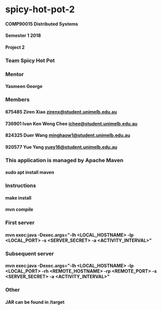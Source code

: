 # spicy-hot-pot-2

#### COMP90015 Distributed Systems
#### Semester 1 2018
#### Project 2

### Team Spicy Hot Pot

### Mentor
#### Yasmeen George

### Members
#### 675485 Ziren Xiao zirenx@student.unimelb.edu.au
#### 736901 Ivan Ken Weng Chee ichee@student.unimelb.edu.au
#### 824325 Duer Wang minghaow1@student.unimelb.edu.au
#### 920577 Yue Yang yuey16@student.unimelb.edu.au

### This application is managed by Apache Maven
#### sudo apt install maven

### Instructions
#### make install
#### mvn compile
### First server
#### mvn exec:java -Dexec.args="-lh <LOCAL_HOSTNAME> -lp <LOCAL_PORT> -s <SERVER_SECRET> -a <ACTIVITY_INTERVAL>"
### Subsequent server
#### mvn exec:java -Dexec.args="-lh <LOCAL_HOSTNAME> -lp <LOCAL_PORT> -rh <REMOTE_HOSTNAME> -rp <REMOTE_PORT> -s <SERVER_SECRET> -a <ACTIVITY_INTERVAL>"

### Other
#### JAR can be found in /target
